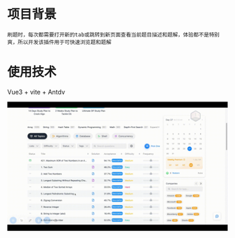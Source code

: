   # 项目背景
    刷题时，每次都需要打开新的tab或跳转到新页面查看当前题目描述和题解，体验都不是特别爽，所以开发该插件用于可快速浏览题和题解

# 使用技术
  Vue3 + vite + Antdv
  
  
  <img src="src/assets/images/readme.gif" alt="image">
